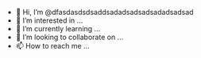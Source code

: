 - 👋 Hi, I’m @dfasdasdsdsaddsadadsadsadsadadsadsad
- 👀 I’m interested in ...
- 🌱 I’m currently learning ...
- 💞️ I’m looking to collaborate on ...
- 📫 How to reach me ...

<!---
dfasdasdsdsaddsadadsadsadsadadsadsad/dfasdasdsdsaddsadadsadsadsadadsadsad is a ✨ special ✨ repository because its `README.md` (this file) appears on your GitHub profile.
You can click the Preview link to take a look at your changes.
--->

